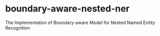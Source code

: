 # boundary-aware-nested-ner
The Implementation of Boundary-aware Model for Nested Named Entity Recognition
